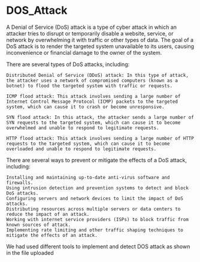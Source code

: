 # DOS_Attack
A Denial of Service (DoS) attack is a type of cyber attack in which an attacker tries to disrupt or temporarily disable a website, service, or network by overwhelming it with traffic or other types of data. The goal of a DoS attack is to render the targeted system unavailable to its users, causing inconvenience or financial damage to the owner of the system.

There are several types of DoS attacks, including:

    Distributed Denial of Service (DDoS) attack: In this type of attack, the attacker uses a network of compromised computers (known as a botnet) to flood the targeted system with traffic or requests.

    ICMP flood attack: This attack involves sending a large number of Internet Control Message Protocol (ICMP) packets to the targeted system, which can cause it to crash or become unresponsive.

    SYN flood attack: In this attack, the attacker sends a large number of SYN requests to the targeted system, which can cause it to become overwhelmed and unable to respond to legitimate requests.

    HTTP flood attack: This attack involves sending a large number of HTTP requests to the targeted system, which can cause it to become overloaded and unable to respond to legitimate requests.

There are several ways to prevent or mitigate the effects of a DoS attack, including:

    Installing and maintaining up-to-date anti-virus software and firewalls.
    Using intrusion detection and prevention systems to detect and block DoS attacks.
    Configuring servers and network devices to limit the impact of DoS attacks.
    Distributing resources across multiple servers or data centers to reduce the impact of an attack.
    Working with internet service providers (ISPs) to block traffic from known sources of attack.
    Implementing rate limiting and other traffic shaping techniques to mitigate the effects of an attack.
  We had used different tools to implement and detect DOS attack as shown in the file uploaded
